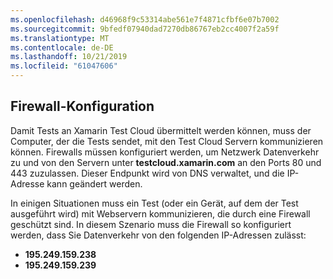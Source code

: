 ```yaml
---
ms.openlocfilehash: d46968f9c53314abe561e7f4871cfbf6e07b7002
ms.sourcegitcommit: 9bfedf07940dad7270db86767eb2cc4007f2a59f
ms.translationtype: MT
ms.contentlocale: de-DE
ms.lasthandoff: 10/21/2019
ms.locfileid: "61047606"
---
```

## <a name="firewall-configuration"></a>Firewall-Konfiguration

Damit Tests an Xamarin Test Cloud übermittelt werden können, muss der Computer, der die Tests sendet, mit den Test Cloud Servern kommunizieren können. Firewalls müssen konfiguriert werden, um Netzwerk Datenverkehr zu und von den Servern unter **testcloud.xamarin.com** an den Ports 80 und 443 zuzulassen. Dieser Endpunkt wird von DNS verwaltet, und die IP-Adresse kann geändert werden. 

In einigen Situationen muss ein Test (oder ein Gerät, auf dem der Test ausgeführt wird) mit Webservern kommunizieren, die durch eine Firewall geschützt sind. In diesem Szenario muss die Firewall so konfiguriert werden, dass Sie Datenverkehr von den folgenden IP-Adressen zulässt:

* **195.249.159.238**
* **195.249.159.239**
